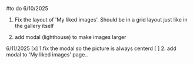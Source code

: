 #to do
6/10/2025
1. Fix the layout of 'My liked images'. Should be in a grid layout just like in the gallery itself

2. add modal (lighthouse) to make images larger

6/11/2025
[x] 1.fix the modal so the picture is always centerd
[ ] 2. add modal to 'My liked images' page..